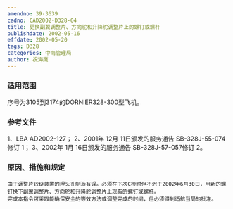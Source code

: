 ```yaml
---
amendno: 39-3639
cadno: CAD2002-D328-04
title: 更换副翼调整片、方向舵和升降舵调整片上的螺钉或螺杆
publishdate: 2002-05-16
effdate: 2002-05-20
tags: D328
categories: 中南管理局
author: 祝海鹰
---
```


### 适用范围 
序号为3105到3174的DORNIER328-300型飞机。

<!--more-->
### 参考文件
1、LBA AD2002-127；
 2、2001年 12月 11日颁发的服务通告 SB-328J-55-074修订 1；
 3、2002年 1月 16日颁发的服务通告 SB-328J-57-057修订 2。

### 原因、措施和规定 
    由于调整片铰链装置的埋头孔制造有误。必须在下次C检时但不迟于2002年6月30日，用新的螺钉换下副翼调整片、方向舵和升降舵调整片上现有的螺钉或螺杆。 
    完成本指令可采取能确保安全的等效方法或调整完成的时间，但必须得到适航当局的批准。
